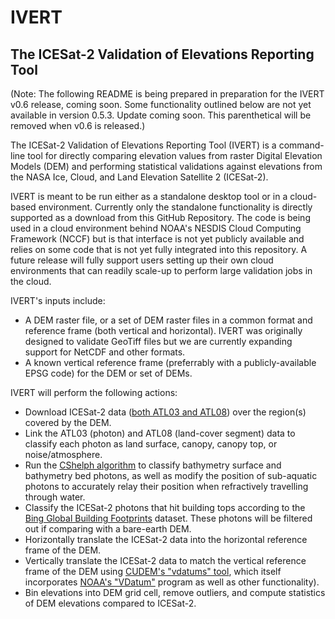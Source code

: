 # IVERT
## The ICESat-2 Validation of Elevations Reporting Tool
(Note: The following README is being prepared in preparation for the IVERT v0.6 release, coming soon. Some functionality outlined below are not yet available in version 0.5.3. Update coming soon. This parenthetical will be removed when v0.6 is released.)

The ICESat-2 Validation of Elevations Reporting Tool (IVERT) is a command-line tool for directly comparing elevation values from raster Digital Elevation Models (DEM) and performing statistical validations against elevations from the NASA Ice, Cloud, and Land Elevation Satellite 2 (ICESat-2).

IVERT is meant to be run either as a standalone desktop tool or in a cloud-based environment. Currently only the standalone functionality is directly supported as a download from this GitHub Repository. The code is being used in a cloud environment behind NOAA's NESDIS Cloud Computing Framework (NCCF) but is that interface is not yet publicly available and relies on some code that is not yet fully integrated into this repository. A future release will fully support users setting up their own cloud environments that can readily scale-up to perform large validation jobs in the cloud.

IVERT's inputs include:
- A DEM raster file, or a set of DEM raster files in a common format and reference frame (both vertical and horizontal). IVERT was originally designed to validate GeoTiff files but we are currently expanding support for NetCDF and other formats.
- A known vertical reference frame (preferrably with a publicly-available EPSG code) for the DEM or set of DEMs.

IVERT will perform the following actions:
- Download ICESat-2 data ([both ATL03 and ATL08](https://icesat-2.gsfc.nasa.gov/science/data-products)) over the region(s) covered by the DEM.
- Link the ATL03 (photon) and ATL08 (land-cover segment) data to classify each photon as land surface, canopy, canopy top, or noise/atmosphere.
- Run the [CShelph algorithm](https://github.com/nmt28/C-SHELPh) to classify bathymetry surface and bathymetry bed photons, as well as modify the position of sub-aquatic photons to accurately relay their position when refractively travelling through water.
- Classify the ICESat-2 photons that hit building tops according to the [Bing Global Building Footprints](https://blogs.bing.com/maps/2023-06/Bing-Maps-Global-Building-Footprints-released) dataset. These photons will be filtered out if comparing with a bare-earth DEM.
- Horizontally translate the ICESat-2 data into the horizontal reference frame of the DEM.
- Vertically translate the ICESat-2 data to match the vertical reference frame of the DEM using [CUDEM's "vdatums" tool](), which itself incorporates [NOAA's "VDatum"]() program as well as other functionality).
- Bin elevations into DEM grid cell, remove outliers, and compute statistics of DEM elevations compared to ICESat-2.